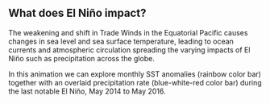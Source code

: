 ## What does El Niño impact?

The weakening and shift in Trade Winds in the Equatorial Pacific causes changes in sea level and sea surface 
temperature, leading to ocean currents and atmospheric circulation spreading the varying impacts of El Niño such 
as precipitation across the globe.

In this animation we can explore monthly SST anomalies (rainbow color bar) together with an overlaid precipitation 
rate (blue-white-red color bar) during the last notable El Niño, May 2014 to May 2016.
